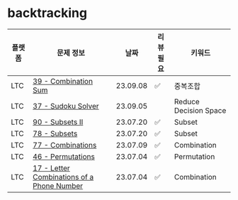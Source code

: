 # backtracking
| 플랫폼  | 문제 정보                                                                                                              | 날짜       | 리뷰 필요 | 키워드         |
|------|--------------------------------------------------------------------------------------------------------------------|----------|-------|-------------|
| LTC | [39 - Combination Sum](https://leetcode.com/problems/combination-sum/) | 23.09.08 | ✅ | 중복조합 |
| LTC | [37 - Sudoku Solver](https://leetcode.com/problems/sudoku-solver/) | 23.09.05 | | Reduce Decision Space |
| LTC | [90 - Subsets II](https://leetcode.com/problems/subsets-ii/) | 23.07.20 | ✅     | Subset |  
| LTC | [78 - Subsets](https://leetcode.com/problems/subsets/)                                                             | 23.07.20 | ✅     | Subset      |
| LTC | [77 - Combinations](https://leetcode.com/problems/combinations/)                                                   | 23.07.09 | ✅     | Combination |
| LTC | [46 - Permutations](https://leetcode.com/problems/permutations/)                                                   | 23.07.04 | ✅     | Permutation |
| LTC | [17 - Letter Combinations of a Phone Number](https://leetcode.com/problems/letter-combinations-of-a-phone-number/) | 23.07.04 | ✅     | Combination |
